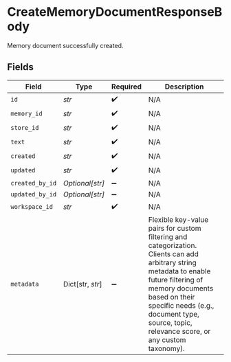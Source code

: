# CreateMemoryDocumentResponseBody

Memory document successfully created.


## Fields

| Field                                                                                                                                                                                                                                                                   | Type                                                                                                                                                                                                                                                                    | Required                                                                                                                                                                                                                                                                | Description                                                                                                                                                                                                                                                             |
| ----------------------------------------------------------------------------------------------------------------------------------------------------------------------------------------------------------------------------------------------------------------------- | ----------------------------------------------------------------------------------------------------------------------------------------------------------------------------------------------------------------------------------------------------------------------- | ----------------------------------------------------------------------------------------------------------------------------------------------------------------------------------------------------------------------------------------------------------------------- | ----------------------------------------------------------------------------------------------------------------------------------------------------------------------------------------------------------------------------------------------------------------------- |
| `id`                                                                                                                                                                                                                                                                    | *str*                                                                                                                                                                                                                                                                   | :heavy_check_mark:                                                                                                                                                                                                                                                      | N/A                                                                                                                                                                                                                                                                     |
| `memory_id`                                                                                                                                                                                                                                                             | *str*                                                                                                                                                                                                                                                                   | :heavy_check_mark:                                                                                                                                                                                                                                                      | N/A                                                                                                                                                                                                                                                                     |
| `store_id`                                                                                                                                                                                                                                                              | *str*                                                                                                                                                                                                                                                                   | :heavy_check_mark:                                                                                                                                                                                                                                                      | N/A                                                                                                                                                                                                                                                                     |
| `text`                                                                                                                                                                                                                                                                  | *str*                                                                                                                                                                                                                                                                   | :heavy_check_mark:                                                                                                                                                                                                                                                      | N/A                                                                                                                                                                                                                                                                     |
| `created`                                                                                                                                                                                                                                                               | *str*                                                                                                                                                                                                                                                                   | :heavy_check_mark:                                                                                                                                                                                                                                                      | N/A                                                                                                                                                                                                                                                                     |
| `updated`                                                                                                                                                                                                                                                               | *str*                                                                                                                                                                                                                                                                   | :heavy_check_mark:                                                                                                                                                                                                                                                      | N/A                                                                                                                                                                                                                                                                     |
| `created_by_id`                                                                                                                                                                                                                                                         | *Optional[str]*                                                                                                                                                                                                                                                         | :heavy_minus_sign:                                                                                                                                                                                                                                                      | N/A                                                                                                                                                                                                                                                                     |
| `updated_by_id`                                                                                                                                                                                                                                                         | *Optional[str]*                                                                                                                                                                                                                                                         | :heavy_minus_sign:                                                                                                                                                                                                                                                      | N/A                                                                                                                                                                                                                                                                     |
| `workspace_id`                                                                                                                                                                                                                                                          | *str*                                                                                                                                                                                                                                                                   | :heavy_check_mark:                                                                                                                                                                                                                                                      | N/A                                                                                                                                                                                                                                                                     |
| `metadata`                                                                                                                                                                                                                                                              | Dict[str, *str*]                                                                                                                                                                                                                                                        | :heavy_minus_sign:                                                                                                                                                                                                                                                      | Flexible key-value pairs for custom filtering and categorization. Clients can add arbitrary string metadata to enable future filtering of memory documents based on their specific needs (e.g., document type, source, topic, relevance score, or any custom taxonomy). |